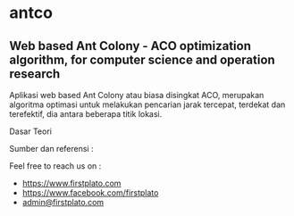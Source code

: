 # antco

## Web based Ant Colony - ACO optimization algorithm, for computer science and operation research

Aplikasi web based Ant Colony atau biasa disingkat ACO, merupakan algoritma optimasi untuk melakukan pencarian jarak tercepat, terdekat dan terefektif, dia antara beberapa titik lokasi.

Dasar Teori

Sumber dan referensi :


Feel free to reach us on :
- https://www.firstplato.com
- https://www.facebook.com/firstplato
- admin@firstplato.com
